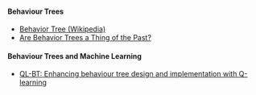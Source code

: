 #### Behaviour Trees
- [Behavior Tree (Wikipedia)](https://en.wikipedia.org/wiki/Behavior_tree_(artificial_intelligence,_robotics_and_control))
- [Are Behavior Trees a Thing of the Past?](https://www.gamasutra.com/blogs/JakobRasmussen/20160427/271188/Are_Behavior_Trees_a_Thing_of_the_Past.php)

#### Behaviour Trees and Machine Learning
- [QL-BT: Enhancing behaviour tree design and implementation with Q-learning](https://www.researchgate.net/publication/261452465_QL-BT_Enhancing_behaviour_tree_design_and_implementation_with_Q-learning)
